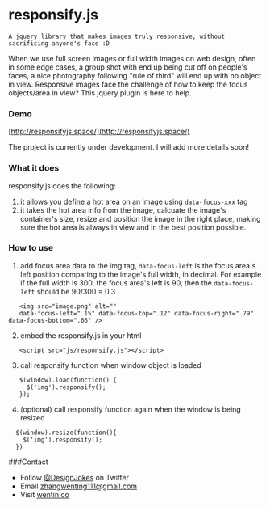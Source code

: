 # responsify.js

`A jquery library that makes images truly responsive, without sacrificing anyone's face :D`

When we use full screen images or full width images on web design, often in some edge cases, a group shot with end up being cut off on people's faces, a nice photography following "rule of third" will end up with no object in view. Responsive images face the challenge of how to keep the focus objects/area in view? This jquery plugin is here to help.

### Demo

[http://responsifyjs.space/](http://responsifyjs.space/)

The project is currently under development. I will add more details soon!

### What it does

responsify.js does the following:
 1. it allows you define a hot area on an image using `data-focus-xxx` tag
 2. it takes the hot area info from the image, calcuate the image's container's size, resize and position the image in the right place, making sure the hot area is always in view and in the best position possible.

### How to use
 1. add focus area data to the img tag, `data-focus-left` is the focus area's left position comparing to the image's full width, in decimal. For example if the full width is 300, the focus area's left is 90, then the `data-focus-left` should be 90/300 = 0.3
 
 ```
    <img src="image.png" alt="" 
    data-focus-left=".15" data-focus-top=".12" data-focus-right=".79" data-focus-bottom=".66" />
 ```
 2. embed the responsify.js in your html
 
 ``` 
    <script src="js/responsify.js"></script>
 ``` 
 3. call responsify function when window object is loaded
 
 ``` 
    $(window).load(function() {
      $('img').responsify();
    });
 ```
 4. (optional) call responsify function again when the window is being resized
 
  ```
    $(window).resize(function(){
      $('img').responsify();
    })
  ```
  

###Contact
* Follow [@DesignJokes](http://twitter.com/DesignJokes) on Twitter
* Email <zhangwenting111@gmail.com>
* Visit [wentin.co](http://wentin.co)
